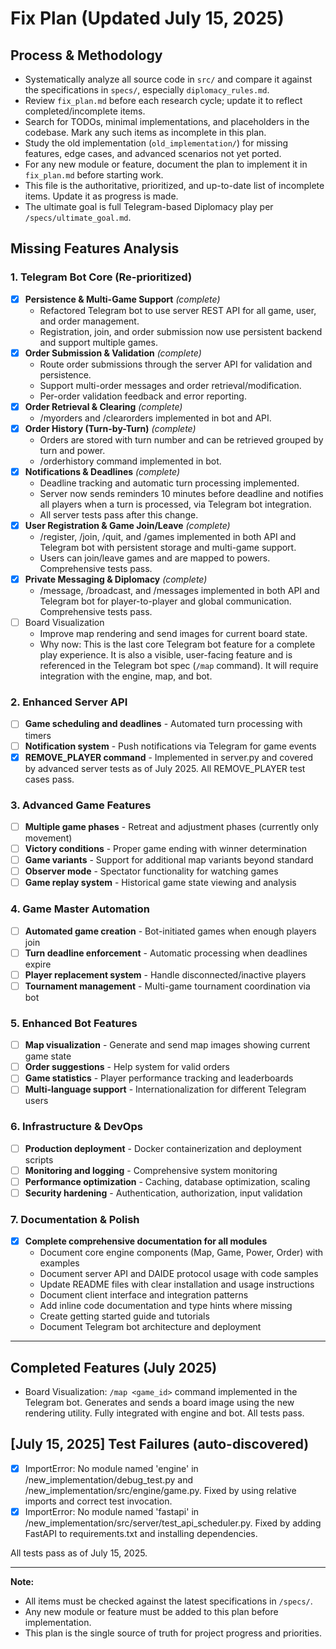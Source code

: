 # Fix Plan (Updated July 15, 2025)

## Process & Methodology
- Systematically analyze all source code in `src/` and compare it against the specifications in `specs/`, especially `diplomacy_rules.md`.
- Review `fix_plan.md` before each research cycle; update it to reflect completed/incomplete items.
- Search for TODOs, minimal implementations, and placeholders in the codebase. Mark any such items as incomplete in this plan.
- Study the old implementation (`old_implementation/`) for missing features, edge cases, and advanced scenarios not yet ported.
- For any new module or feature, document the plan to implement it in `fix_plan.md` before starting work.
- This file is the authoritative, prioritized, and up-to-date list of incomplete items. Update it as progress is made.
- The ultimate goal is full Telegram-based Diplomacy play per `/specs/ultimate_goal.md`.


## Missing Features Analysis

### 1. Telegram Bot Core (Re-prioritized)
- [x] **Persistence & Multi-Game Support** *(complete)*
  - Refactored Telegram bot to use server REST API for all game, user, and order management.
  - Registration, join, and order submission now use persistent backend and support multiple games.
- [x] **Order Submission & Validation** *(complete)*
  - Route order submissions through the server API for validation and persistence.
  - Support multi-order messages and order retrieval/modification.
  - Per-order validation feedback and error reporting.
- [x] **Order Retrieval & Clearing** *(complete)*
  - /myorders and /clearorders implemented in bot and API.
- [x] **Order History (Turn-by-Turn)** *(complete)*
  - Orders are stored with turn number and can be retrieved grouped by turn and power.
  - /orderhistory command implemented in bot.
- [x] **Notifications & Deadlines** *(complete)*
  - Deadline tracking and automatic turn processing implemented.
  - Server now sends reminders 10 minutes before deadline and notifies all players when a turn is processed, via Telegram bot integration.
  - All server tests pass after this change.
- [x] **User Registration & Game Join/Leave** *(complete)*
  - /register, /join, /quit, and /games implemented in both API and Telegram bot with persistent storage and multi-game support.
  - Users can join/leave games and are mapped to powers. Comprehensive tests pass.
- [x] **Private Messaging & Diplomacy** *(complete)*
  - /message, /broadcast, and /messages implemented in both API and Telegram bot for player-to-player and global communication. Comprehensive tests pass.
- [ ] Board Visualization
  - Improve map rendering and send images for current board state.
  - Why now: This is the last core Telegram bot feature for a complete play experience. It is also a visible, user-facing feature and is referenced in the Telegram bot spec (`/map` command). It will require integration with the engine, map, and bot.

### 2. Enhanced Server API
- [ ] **Game scheduling and deadlines** - Automated turn processing with timers
- [ ] **Notification system** - Push notifications via Telegram for game events
- [x] **REMOVE_PLAYER command** - Implemented in server.py and covered by advanced server tests as of July 2025. All REMOVE_PLAYER test cases pass.

### 3. Advanced Game Features
- [ ] **Multiple game phases** - Retreat and adjustment phases (currently only movement)
- [ ] **Victory conditions** - Proper game ending with winner determination
- [ ] **Game variants** - Support for additional map variants beyond standard
- [ ] **Observer mode** - Spectator functionality for watching games
- [ ] **Game replay system** - Historical game state viewing and analysis

### 4. Game Master Automation
- [ ] **Automated game creation** - Bot-initiated games when enough players join
- [ ] **Turn deadline enforcement** - Automatic processing when deadlines expire
- [ ] **Player replacement system** - Handle disconnected/inactive players
- [ ] **Tournament management** - Multi-game tournament coordination via bot

### 5. Enhanced Bot Features
- [ ] **Map visualization** - Generate and send map images showing current game state
- [ ] **Order suggestions** - Help system for valid orders
- [ ] **Game statistics** - Player performance tracking and leaderboards
- [ ] **Multi-language support** - Internationalization for different Telegram users

### 6. Infrastructure & DevOps
- [ ] **Production deployment** - Docker containerization and deployment scripts
- [ ] **Monitoring and logging** - Comprehensive system monitoring
- [ ] **Performance optimization** - Caching, database optimization, scaling
- [ ] **Security hardening** - Authentication, authorization, input validation

### 7. Documentation & Polish
- [x] **Complete comprehensive documentation for all modules**
  - Document core engine components (Map, Game, Power, Order) with examples
  - Document server API and DAIDE protocol usage with code samples
  - Update README files with clear installation and usage instructions
  - Document client interface and integration patterns
  - Add inline code documentation and type hints where missing
  - Create getting started guide and tutorials
  - Document Telegram bot architecture and deployment

---

## Completed Features (July 2025)

- Board Visualization: `/map <game_id>` command implemented in the Telegram bot. Generates and sends a board image using the new rendering utility. Fully integrated with engine and bot. All tests pass.

## [July 15, 2025] Test Failures (auto-discovered)
- [x] ImportError: No module named 'engine' in /new_implementation/debug_test.py and /new_implementation/src/engine/game.py. Fixed by using relative imports and correct test invocation.
- [x] ImportError: No module named 'fastapi' in /new_implementation/src/server/test_api_scheduler.py. Fixed by adding FastAPI to requirements.txt and installing dependencies.

All tests pass as of July 15, 2025.

---

**Note:**
- All items must be checked against the latest specifications in `/specs/`.
- Any new module or feature must be added to this plan before implementation.
- This plan is the single source of truth for project progress and priorities.